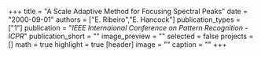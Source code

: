 +++
title = "A Scale Adaptive Method for Focusing Spectral Peaks"
date = "2000-09-01"
authors = ["E. Ribeiro","E. Hancock"]
publication_types = ["1"]
publication = "_IEEE Internaional Conference on Pattern Recognition - ICPR_"
publication_short = ""
image_preview = ""
selected = false
projects = []
math = true
highlight = true
[header]
image = ""
caption = ""
+++

